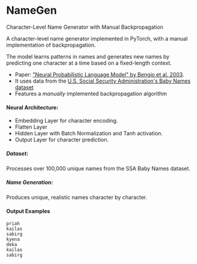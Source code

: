 # NameGen
Character-Level Name Generator with Manual Backpropagation

A character-level name generator implemented in PyTorch, with a manual implementation of backpropagation. 

The model learns patterns in names and generates new names by predicting one character at a time based on a fixed-length context.

- Paper: ["Neural Probabilistic Language Model" by Bengio et al. 2003](https://www.jmlr.org/papers/volume3/bengio03a/bengio03a.pdf).
- It uses data from the [U.S. Social Security Administration's Baby Names dataset](https://www.ssa.gov/oact/babynames/limits.html)
- Features a _manually_ implemented backpropagation algorithm

#### Neural Architecture:
- Embedding Layer for character encoding.
- Flatten Layer
- Hidden Layer with Batch Normalization and Tanh activation.
- Output Layer for character prediction.

##### Dataset:
Processes over 100,000 unique names from the SSA Baby Names dataset.
##### Name Generation: 
Produces unique, realistic names character by character.

#### Output Examples
```
priah
kailas
sabirg
kyena
deka
kailas
sabirg
```
